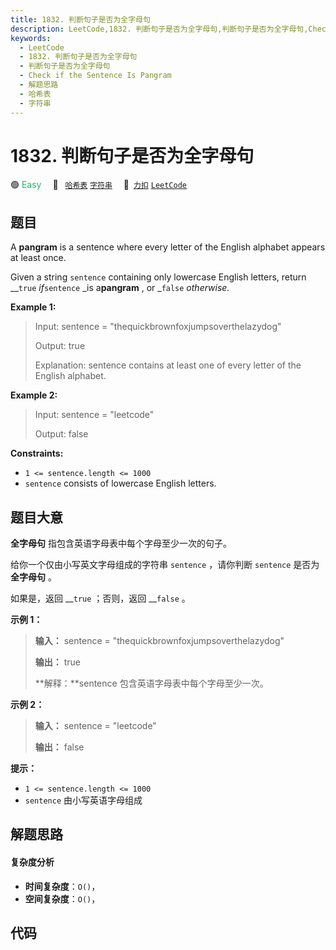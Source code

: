 ```yaml
---
title: 1832. 判断句子是否为全字母句
description: LeetCode,1832. 判断句子是否为全字母句,判断句子是否为全字母句,Check if the Sentence Is Pangram,解题思路,哈希表,字符串
keywords:
  - LeetCode
  - 1832. 判断句子是否为全字母句
  - 判断句子是否为全字母句
  - Check if the Sentence Is Pangram
  - 解题思路
  - 哈希表
  - 字符串
---
```


# 1832. 判断句子是否为全字母句

🟢 <font color=#15bd66>Easy</font>&emsp; 🔖&ensp; [`哈希表`](/tag/hash-table.md) [`字符串`](/tag/string.md)&emsp; 🔗&ensp;[`力扣`](https://leetcode.cn/problems/check-if-the-sentence-is-pangram) [`LeetCode`](https://leetcode.com/problems/check-if-the-sentence-is-pangram)

## 题目

A **pangram** is a sentence where every letter of the English alphabet appears
at least once.

Given a string `sentence` containing only lowercase English letters, return
__`true` _if_`sentence` _is a**pangram** , or _`false` _otherwise._



**Example 1:**

> Input: sentence = "thequickbrownfoxjumpsoverthelazydog"
> 
> Output: true
> 
> Explanation: sentence contains at least one of every letter of the English alphabet.

**Example 2:**

> Input: sentence = "leetcode"
> 
> Output: false

**Constraints:**

  * `1 <= sentence.length <= 1000`
  * `sentence` consists of lowercase English letters.


## 题目大意

**全字母句** 指包含英语字母表中每个字母至少一次的句子。

给你一个仅由小写英文字母组成的字符串 `sentence` ，请你判断 `sentence` 是否为 **全字母句** 。

如果是，返回 __`true` ；否则，返回 __`false` 。

**示例 1：**

> 
> 
> 
> 
> 
> **输入：** sentence = "thequickbrownfoxjumpsoverthelazydog"
> 
> **输出：** true
> 
> **解释：**sentence 包含英语字母表中每个字母至少一次。
> 
> 

**示例 2：**

> 
> 
> 
> 
> 
> **输入：** sentence = "leetcode"
> 
> **输出：** false
> 
> 

**提示：**

  * `1 <= sentence.length <= 1000`
  * `sentence` 由小写英语字母组成


## 解题思路

#### 复杂度分析

- **时间复杂度**：`O()`，
- **空间复杂度**：`O()`，

## 代码

```javascript

```